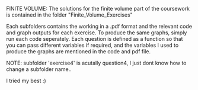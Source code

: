 FINITE VOLUME: The solutions for the finite volume part of the coursework is contained in the folder "Finite_Volume_Exercises"


Each subfolders contains the working in a .pdf format and the relevant code and graph outputs for each exercise. To produce the same graphs, simply run each code seperately. Each question is defined as a function so that you can pass different variables if required, and the variables I used to produce the graphs are mentioned in the code and pdf file.

NOTE: subfolder 'exercise4' is acutally question4, I just dont know how to change a subfolder name..

I tried my best :) 
